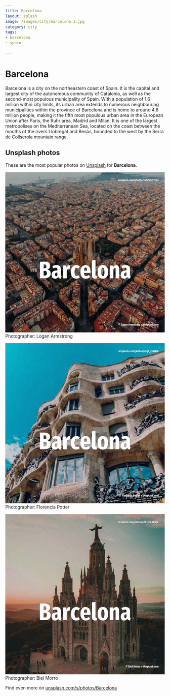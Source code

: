 ```yaml
---
title: Barcelona
layout: splash
image: /images/city/barcelona.1.jpg
category: city
tags:
- barcelona
- spain

---
```

# Barcelona

Barcelona  is a city on the northeastern coast of Spain. It is the capital and largest city of the autonomous community of Catalonia, as well as the  second-most populous municipality of Spain. With a population of 1.6 million within city limits, its urban area extends to numerous  neighbouring municipalities within the province of Barcelona and is home to around 4.8 million  people, making it the fifth most populous urban area in the European Union after Paris, the Ruhr  area, Madrid and Milan. It is one of the largest metropolises on the Mediterranean Sea, located on the coast between the  mouths of the rivers Llobregat and Besòs, bounded to the west by the Serra de Collserola mountain  range.  

 
## Unsplash photos
These are the most popular photos on [Unsplash](https://unsplash.com) for **Barcelona**.
 
![Barcelona](/images/city/barcelona.1.jpg)
Photographer:  Logan Armstrong
 
![Barcelona](/images/city/barcelona.2.jpg)
Photographer:  Florencia Potter
 
![Barcelona](/images/city/barcelona.3.jpg)
Photographer:  Biel Morro
 
Find even more on [unsplash.com/s/photos/Barcelona](https://unsplash.com/s/photos/Barcelona)
 
